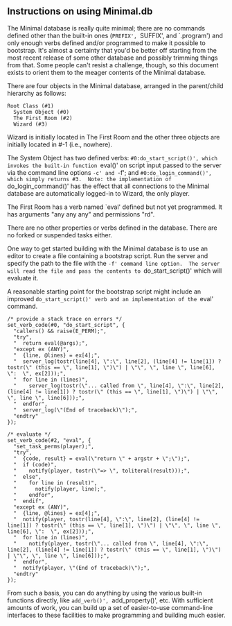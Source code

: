 Instructions on using Minimal.db
--------------------------------

The Minimal database is really quite minimal; there are no commands defined
other than the built-in ones (`PREFIX', `SUFFIX', and `.program') and only
enough verbs defined and/or programmed to make it possible to bootstrap.  It's
almost a certainty that you'd be better off starting from the most recent
release of some other database and possibly trimming things from that.  Some
people can't resist a challenge, though, so this document exists to orient them
to the meager contents of the Minimal database.

There are four objects in the Minimal database, arranged in the parent/child
hierarchy as follows:

	Root Class (#1)
	  System Object (#0)
	  The First Room (#2)
	  Wizard (#3)

Wizard is initially located in The First Room and the other three objects are
initially located in #-1 (i.e., nowhere).

The System Object has two defined verbs: `#0:do_start_script()', which invokes
the built-in function `eval()' on script input passed to the server via the
command line options `-c' and `-f'; and `#0:do_login_command()', which simply
returns #3.  Note: the implementation of `do_login_command()' has the effect
that all connections to the Minimal database are automatically logged-in to
Wizard, the only player.

The First Room has a verb named `eval' defined but not yet programmed.  It has
arguments "any any any" and permissions "rd".

There are no other properties or verbs defined in the database.  There are no
forked or suspended tasks either.

One way to get started building with the Minimal database is to use an editor
to create a file containing a bootstrap script.  Run the server and specify the
path to the file with the `-f' command line option.  The server will read the
file and pass the contents to `do_start_script()' which will evaluate it.

A reasonable starting point for the bootstrap script might include an improved
`do_start_script()' verb and an implementation of the `eval' command.

	/* provide a stack trace on errors */
	set_verb_code(#0, "do_start_script", {
	  "callers() && raise(E_PERM);",
	  "try",
	  "  return eval(@args);",
	  "except ex (ANY)",
	  "  {line, @lines} = ex[4];",
	  "  server_log(tostr(line[4], \":\", line[2], (line[4] != line[1]) ? tostr(\" (this == \", line[1], \")\") | \"\", \", line \", line[6], \":  \", ex[2]));",
	  "  for line in (lines)",
	  "    server_log(tostr(\"... called from \", line[4], \":\", line[2], (line[4] != line[1]) ? tostr(\" (this == \", line[1], \")\") | \"\", \", line \", line[6]));",
	  "  endfor",
	  "  server_log(\"(End of traceback)\");",
	  "endtry"
	});

	/* evaluate */
	set_verb_code(#2, "eval", {
	  "set_task_perms(player);",
	  "try",
	  "  {code, result} = eval(\"return \" + argstr + \";\");",
	  "  if (code)",
	  "    notify(player, tostr(\"=> \", toliteral(result)));",
	  "  else",
	  "    for line in (result)",
	  "      notify(player, line);",
	  "    endfor",
	  "  endif",
	  "except ex (ANY)",
	  "  {line, @lines} = ex[4];",
	  "  notify(player, tostr(line[4], \":\", line[2], (line[4] != line[1]) ? tostr(\" (this == \", line[1], \")\") | \"\", \", line \", line[6], \":  \", ex[2]));",
	  "  for line in (lines)",
	  "    notify(player, tostr(\"... called from \", line[4], \":\", line[2], (line[4] != line[1]) ? tostr(\" (this == \", line[1], \")\") | \"\", \", line \", line[6]));",
	  "  endfor",
	  "  notify(player, \"(End of traceback)\");",
	  "endtry"
	});

From such a basis, you can do anything by using the various built-in functions
directly, like `add_verb()', `add_property()', etc.  With sufficient amounts of
work, you can build up a set of easier-to-use command-line interfaces to these
facilities to make programming and building much easier.
